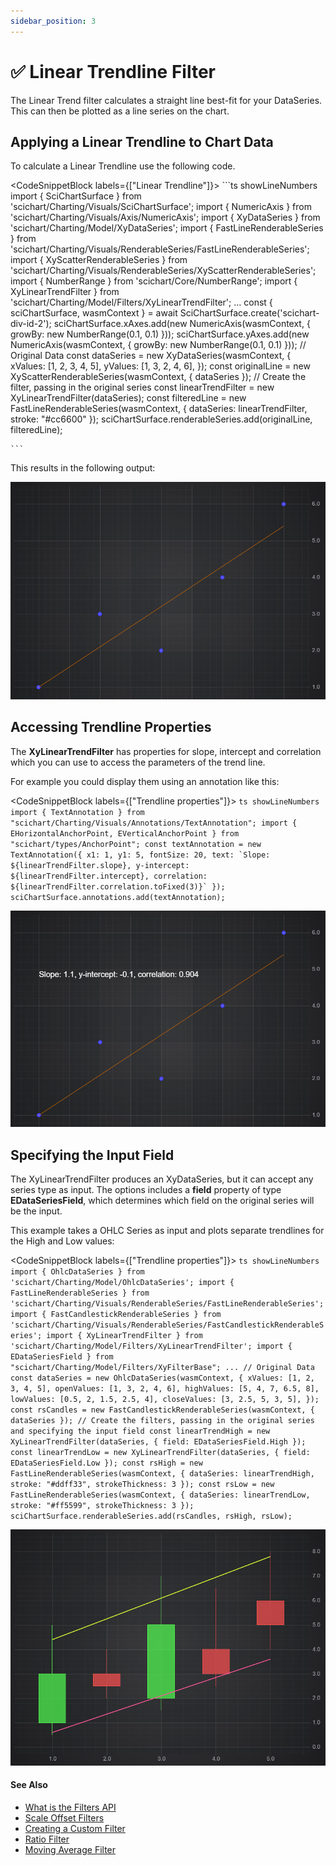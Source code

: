 ```yaml
---
sidebar_position: 3
---
```


# ✅ Linear Trendline Filter

The Linear Trend filter calculates a straight line best-fit for your DataSeries. This can then be plotted as a line series on the chart.

Applying a Linear Trendline to Chart Data
-----------------------------------------

To calculate a Linear Trendline use the following code.


<CodeSnippetBlock labels={["Linear Trendline"]}>
    ```ts showLineNumbers
    import { SciChartSurface } from 'scichart/Charting/Visuals/SciChartSurface';
    import { NumericAxis } from 'scichart/Charting/Visuals/Axis/NumericAxis';
    import { XyDataSeries } from 'scichart/Charting/Model/XyDataSeries';
    import { FastLineRenderableSeries } from 'scichart/Charting/Visuals/RenderableSeries/FastLineRenderableSeries';
    import { XyScatterRenderableSeries } from 'scichart/Charting/Visuals/RenderableSeries/XyScatterRenderableSeries';
    import { NumberRange } from 'scichart/Core/NumberRange';
    import { XyLinearTrendFilter } from 'scichart/Charting/Model/Filters/XyLinearTrendFilter';
    ...
    const { sciChartSurface, wasmContext } = await SciChartSurface.create('scichart-div-id-2');
    sciChartSurface.xAxes.add(new NumericAxis(wasmContext, { growBy: new NumberRange(0.1, 0.1) }));
    sciChartSurface.yAxes.add(new NumericAxis(wasmContext, { growBy: new NumberRange(0.1, 0.1) }));
    // Original Data
    const dataSeries = new XyDataSeries(wasmContext, {
        xValues: [1, 2, 3, 4, 5],
        yValues: [1, 3, 2, 4, 6],
    });
    const originalLine = new XyScatterRenderableSeries(wasmContext, { dataSeries });
    // Create the filter, passing in the original series
    const linearTrendFilter = new XyLinearTrendFilter(dataSeries);
    const filteredLine = new FastLineRenderableSeries(wasmContext, { dataSeries: linearTrendFilter, stroke: "#cc6600" });
    sciChartSurface.renderableSeries.add(originalLine, filteredLine);

    ```

</CodeSnippetBlock>

This results in the following output:

![](img/1.png)

Accessing Trendline Properties
------------------------------

The **XyLinearTrendFilter** has properties for slope, intercept and correlation which you can use to access the parameters of the trend line.

For example you could display them using an annotation like this:

<CodeSnippetBlock labels={["Trendline properties"]}>
    ```ts showLineNumbers
    import { TextAnnotation } from "scichart/Charting/Visuals/Annotations/TextAnnotation";
    import { EHorizontalAnchorPoint, EVerticalAnchorPoint } from "scichart/types/AnchorPoint";
    const textAnnotation = new TextAnnotation({
        x1: 1,
        y1: 5,
        fontSize: 20,
        text: `Slope: ${linearTrendFilter.slope}, y-intercept: ${linearTrendFilter.intercept}, correlation: ${linearTrendFilter.correlation.toFixed(3)}`
    });
    sciChartSurface.annotations.add(textAnnotation);
    ```

</CodeSnippetBlock>

![](img/2.png)

Specifying the Input Field
--------------------------

The XyLinearTrendFilter produces an XyDataSeries, but it can accept any series type as input. The options includes a **field** property of type **EDataSeriesField**, which determines which field on the original series will be the input.

This example takes a OHLC Series as input and plots separate trendlines for the High and Low values:

<CodeSnippetBlock labels={["Trendline properties"]}>
    ```ts showLineNumbers
    import { OhlcDataSeries } from 'scichart/Charting/Model/OhlcDataSeries';
    import { FastLineRenderableSeries } from 'scichart/Charting/Visuals/RenderableSeries/FastLineRenderableSeries';
    import { FastCandlestickRenderableSeries } from 'scichart/Charting/Visuals/RenderableSeries/FastCandlestickRenderableSeries';
    import { XyLinearTrendFilter } from 'scichart/Charting/Model/Filters/XyLinearTrendFilter';
    import { EDataSeriesField } from "scichart/Charting/Model/Filters/XyFilterBase";
    ...
    // Original Data
    const dataSeries = new OhlcDataSeries(wasmContext, {
        xValues: [1, 2, 3, 4, 5],
        openValues: [1, 3, 2, 4, 6],
        highValues: [5, 4, 7, 6.5, 8],
        lowValues: [0.5, 2, 1.5, 2.5, 4],
        closeValues: [3, 2.5, 5, 3, 5],
    });
    const rsCandles = new FastCandlestickRenderableSeries(wasmContext, { dataSeries });
    // Create the filters, passing in the original series and specifying the input field
    const linearTrendHigh = new XyLinearTrendFilter(dataSeries, { field: EDataSeriesField.High });
    const linearTrendLow = new XyLinearTrendFilter(dataSeries, { field: EDataSeriesField.Low });
    const rsHigh = new FastLineRenderableSeries(wasmContext, { dataSeries: linearTrendHigh, stroke: "#ddff33", strokeThickness: 3 });
    const rsLow = new FastLineRenderableSeries(wasmContext, { dataSeries: linearTrendLow, stroke: "#ff5599", strokeThickness: 3 });
    sciChartSurface.renderableSeries.add(rsCandles, rsHigh, rsLow);
    ```

</CodeSnippetBlock>

![](img/3.png)

#### See Also

* [What is the Filters API](/docs/2d-charts/chart-types/data-filters-api/data-filters-api-overview)
* [Scale Offset Filters](/docs/2d-charts/chart-types/data-filters-api/scale-offset-filters)
* [Creating a Custom Filter](/docs/2d-charts/chart-types/data-filters-api/custom-filter)
* [Ratio Filter](/docs/2d-charts/chart-types/data-filters-api/ratio-filter)
* [Moving Average Filter](/docs/2d-charts/chart-types/data-filters-api/moving-average-filter)
